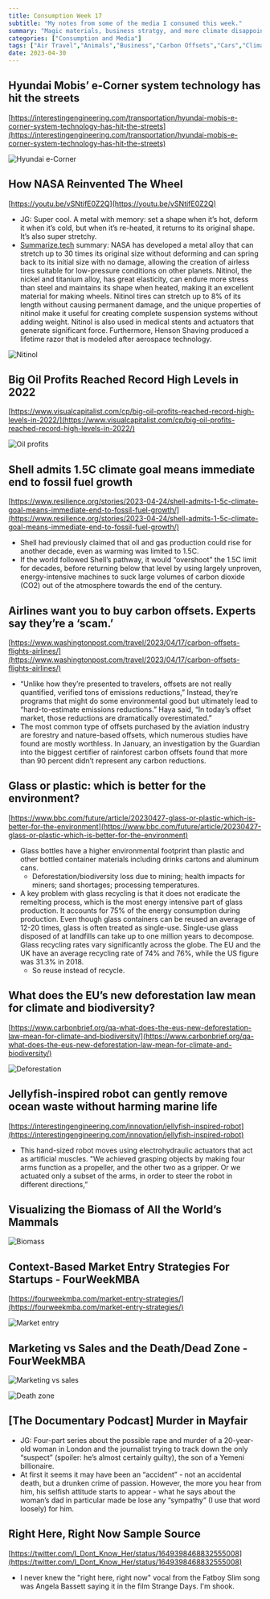 ```yaml
---
title: Consumption Week 17
subtitle: "My notes from some of the media I consumed this week."
summary: "Magic materials, business stratgy, and more climate disappointment."
categories: ["Consumption and Media"]
tags: ["Air Travel","Animals","Business","Carbon Offsets","Cars","Climate Change","Deforestation","Entrepreneurship","Glass","Greenwashing","Market Entry","Marketing","Materials","Music","NASA","Nature","Oceans","Oil","Palm Oil","Plastic","Recycling","Sales","Science","Self-Driving Vehicles","Startups","Strategy","True Crime","Waste","Wheels"]
date: 2023-04-30
---
```

## Hyundai Mobis’ e-Corner system technology has hit the streets

[https://interestingengineering.com/transportation/hyundai-mobis-e-corner-system-technology-has-hit-the-streets](https://interestingengineering.com/transportation/hyundai-mobis-e-corner-system-technology-has-hit-the-streets)

![Hyundai e-Corner](/img/week17.webp)

## How NASA Reinvented The Wheel

[https://youtu.be/vSNtifE0Z2Q](https://youtu.be/vSNtifE0Z2Q)

- JG: Super cool. A metal with memory: set a shape when it’s hot, deform it when it’s cold, but when it’s re-heated, it returns to its original shape. It’s also super stretchy.
- [Summarize.tech](http://Summarize.tech) summary: NASA has developed a metal alloy that can stretch up to 30 times its original size without deforming and can spring back to its initial size with no damage, allowing the creation of airless tires suitable for low-pressure conditions on other planets. Nitinol, the nickel and titanium alloy, has great elasticity, can endure more stress than steel and maintains its shape when heated, making it an excellent material for making wheels. Nitinol tires can stretch up to 8% of its length without causing permanent damage, and the unique properties of nitinol make it useful for creating complete suspension systems without adding weight. Nitinol is also used in medical stents and actuators that generate significant force. Furthermore, Henson Shaving produced a lifetime razor that is modeled after aerospace technology.

![Nitinol](/images/sections/consumption-and-media/week17.png)

## Big Oil Profits Reached Record High Levels in 2022

[https://www.visualcapitalist.com/cp/big-oil-profits-reached-record-high-levels-in-2022/](https://www.visualcapitalist.com/cp/big-oil-profits-reached-record-high-levels-in-2022/)

![Oil profits](/img/week17-1.webp)

## Shell admits 1.5C climate goal means immediate end to fossil fuel growth

[https://www.resilience.org/stories/2023-04-24/shell-admits-1-5c-climate-goal-means-immediate-end-to-fossil-fuel-growth/](https://www.resilience.org/stories/2023-04-24/shell-admits-1-5c-climate-goal-means-immediate-end-to-fossil-fuel-growth/)

- Shell had previously claimed that oil and gas production could rise for another decade, even as warming was limited to 1.5C.
- If the world followed Shell’s pathway, it would “overshoot” the 1.5C limit for decades, before returning below that level by using largely unproven, energy-intensive machines to suck large volumes of carbon dioxide (CO2) out of the atmosphere towards the end of the century.

## Airlines want you to buy carbon offsets. Experts say they’re a ‘scam.’

[https://www.washingtonpost.com/travel/2023/04/17/carbon-offsets-flights-airlines/](https://www.washingtonpost.com/travel/2023/04/17/carbon-offsets-flights-airlines/)

- “Unlike how they’re presented to travelers, offsets are not really quantified, verified tons of emissions reductions,” Instead, they’re programs that might do some environmental good but ultimately lead to “hard-to-estimate emissions reductions.” Haya said, “In today’s offset market, those reductions are dramatically overestimated.”
- The most common type of offsets purchased by the aviation industry are forestry and nature-based offsets, which numerous studies have found are mostly worthless. In January, an investigation by the Guardian into the biggest certifier of rainforest carbon offsets found that more than 90 percent didn’t represent any carbon reductions.

## Glass or plastic: which is better for the environment?

[https://www.bbc.com/future/article/20230427-glass-or-plastic-which-is-better-for-the-environment](https://www.bbc.com/future/article/20230427-glass-or-plastic-which-is-better-for-the-environment)

- Glass bottles have a higher environmental footprint than plastic and other bottled container materials including drinks cartons and aluminum cans.
    - Deforestation/biodiversity loss due to mining; health impacts for miners; sand shortages; processing temperatures.
- A key problem with glass recycling is that it does not eradicate the remelting process, which is the most energy intensive part of glass production. It accounts for 75% of the energy consumption during production. Even though glass containers can be reused an average of 12-20 times, glass is often treated as single-use. Single-use glass disposed of at landfills can take up to one million years to decompose. Glass recycling rates vary significantly across the globe. The EU and the UK have an average recycling rate of 74% and 76%, while the US figure was 31.3% in 2018.
    - So reuse instead of recycle.

## What does the EU’s new deforestation law mean for climate and biodiversity?

[https://www.carbonbrief.org/qa-what-does-the-eus-new-deforestation-law-mean-for-climate-and-biodiversity/](https://www.carbonbrief.org/qa-what-does-the-eus-new-deforestation-law-mean-for-climate-and-biodiversity/)

![Deforestation](/images/sections/consumption-and-media/week17-1.png)

## Jellyfish-inspired robot can gently remove ocean waste without harming marine life

[https://interestingengineering.com/innovation/jellyfish-inspired-robot](https://interestingengineering.com/innovation/jellyfish-inspired-robot)

- This hand-sized robot moves using electrohydraulic actuators that act as artificial muscles. "We achieved grasping objects by making four arms function as a propeller, and the other two as a gripper. Or we actuated only a subset of the arms, in order to steer the robot in different directions,”

## Visualizing the Biomass of All the World’s Mammals

![Biomass](/img/week17-2.webp)

## Context-Based Market Entry Strategies For Startups - FourWeekMBA

[https://fourweekmba.com/market-entry-strategies/](https://fourweekmba.com/market-entry-strategies/)

![Market entry](/img/week17-3.webp)

## Marketing vs Sales and the Death/Dead Zone - FourWeekMBA

![Marketing vs sales](/images/sections/consumption-and-media/week17-2.png)

![Death zone](/images/sections/consumption-and-media/week17-3.png)

## [The Documentary Podcast] Murder in Mayfair

- JG: Four-part series about the possible rape and murder of a 20-year-old woman in London and the journalist trying to track down the only “suspect” (spoiler: he’s almost certainly guilty), the son of a Yemeni billionaire.
- At first it seems it may have been an “accident” - not an accidental death, but a drunken crime of passion. However, the more you hear from him, his selfish attitude starts to appear - what he says about the woman’s dad in particular made be lose any “sympathy” (I use that word loosely) for him.

## Right Here, Right Now Sample Source

[https://twitter.com/I_Dont_Know_Her/status/1649398468832555008](https://twitter.com/I_Dont_Know_Her/status/1649398468832555008)

- I never knew the "right here, right now" vocal from the Fatboy Slim song was Angela Bassett saying it in the film Strange Days. I'm shook.